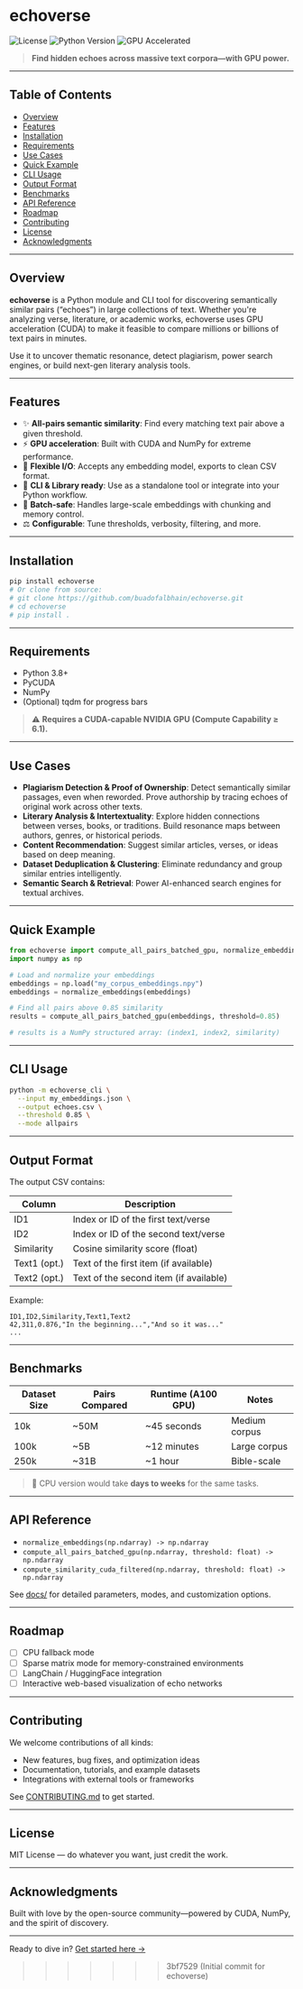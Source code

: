 # echoverse

![License](https://img.shields.io/github/license/buadofalbhain/echoverse)
![Python Version](https://img.shields.io/badge/python-3.8+-blue)
![GPU Accelerated](https://img.shields.io/badge/GPU-accelerated-brightgreen)

> **Find hidden echoes across massive text corpora—with GPU power.**

---

## Table of Contents

- [Overview](#overview)
- [Features](#features)
- [Installation](#installation)
- [Requirements](#requirements)
- [Use Cases](#use-cases)
- [Quick Example](#quick-example)
- [CLI Usage](#cli-usage)
- [Output Format](#output-format)
- [Benchmarks](#benchmarks)
- [API Reference](#api-reference)
- [Roadmap](#roadmap)
- [Contributing](#contributing)
- [License](#license)
- [Acknowledgments](#acknowledgments)

---

## Overview

**echoverse** is a Python module and CLI tool for discovering semantically similar pairs (“echoes”) in large collections of text. Whether you're analyzing verse, literature, or academic works, echoverse uses GPU acceleration (CUDA) to make it feasible to compare millions or billions of text pairs in minutes.

Use it to uncover thematic resonance, detect plagiarism, power search engines, or build next-gen literary analysis tools.

---

## Features

- ✨ **All-pairs semantic similarity**: Find every matching text pair above a given threshold.
- ⚡ **GPU acceleration**: Built with CUDA and NumPy for extreme performance.
- 💾 **Flexible I/O**: Accepts any embedding model, exports to clean CSV format.
- 🚀 **CLI & Library ready**: Use as a standalone tool or integrate into your Python workflow.
- 🔧 **Batch-safe**: Handles large-scale embeddings with chunking and memory control.
- ⚖️ **Configurable**: Tune thresholds, verbosity, filtering, and more.

---

## Installation

```bash
pip install echoverse
# Or clone from source:
# git clone https://github.com/buadofalbhain/echoverse.git
# cd echoverse
# pip install .
```

---

## Requirements

- Python 3.8+
- PyCUDA
- NumPy
- (Optional) tqdm for progress bars

> ⚠️ **Requires a CUDA-capable NVIDIA GPU (Compute Capability ≥ 6.1).**

---

## Use Cases

- **Plagiarism Detection & Proof of Ownership**: Detect semantically similar passages, even when reworded. Prove authorship by tracing echoes of original work across other texts.
- **Literary Analysis & Intertextuality**: Explore hidden connections between verses, books, or traditions. Build resonance maps between authors, genres, or historical periods.
- **Content Recommendation**: Suggest similar articles, verses, or ideas based on deep meaning.
- **Dataset Deduplication & Clustering**: Eliminate redundancy and group similar entries intelligently.
- **Semantic Search & Retrieval**: Power AI-enhanced search engines for textual archives.

---

## Quick Example

```python
from echoverse import compute_all_pairs_batched_gpu, normalize_embeddings
import numpy as np

# Load and normalize your embeddings
embeddings = np.load("my_corpus_embeddings.npy")
embeddings = normalize_embeddings(embeddings)

# Find all pairs above 0.85 similarity
results = compute_all_pairs_batched_gpu(embeddings, threshold=0.85)

# results is a NumPy structured array: (index1, index2, similarity)
```

---

## CLI Usage

```bash
python -m echoverse_cli \
  --input my_embeddings.json \
  --output echoes.csv \
  --threshold 0.85 \
  --mode allpairs
```

---

## Output Format

The output CSV contains:

| Column         | Description                                 |
|----------------|---------------------------------------------|
| ID1            | Index or ID of the first text/verse         |
| ID2            | Index or ID of the second text/verse        |
| Similarity     | Cosine similarity score (float)             |
| Text1 (opt.)   | Text of the first item (if available)       |
| Text2 (opt.)   | Text of the second item (if available)      |

Example:
```
ID1,ID2,Similarity,Text1,Text2
42,311,0.876,"In the beginning...","And so it was..."
...
```

---

## Benchmarks

| Dataset Size | Pairs Compared | Runtime (A100 GPU) | Notes         |
|--------------|----------------|--------------------|---------------|
| 10k          | ~50M           | ~45 seconds        | Medium corpus |
| 100k         | ~5B            | ~12 minutes        | Large corpus  |
| 250k         | ~31B           | ~1 hour            | Bible-scale   |

> 🔄 CPU version would take **days to weeks** for the same tasks.

---

## API Reference

- `normalize_embeddings(np.ndarray) -> np.ndarray`
- `compute_all_pairs_batched_gpu(np.ndarray, threshold: float) -> np.ndarray`
- `compute_similarity_cuda_filtered(np.ndarray, threshold: float) -> np.ndarray`

See [docs/](docs/) for detailed parameters, modes, and customization options.

---

## Roadmap

- [ ] CPU fallback mode
- [ ] Sparse matrix mode for memory-constrained environments
- [ ] LangChain / HuggingFace integration
- [ ] Interactive web-based visualization of echo networks

---

## Contributing

We welcome contributions of all kinds:
- New features, bug fixes, and optimization ideas
- Documentation, tutorials, and example datasets
- Integrations with external tools or frameworks

See [CONTRIBUTING.md](https://github.com/buadofalbhain/echoverse/blob/main/CONTRIBUTING.md) to get started.

---

## License

MIT License — do whatever you want, just credit the work.

---

## Acknowledgments

Built with love by the open-source community—powered by CUDA, NumPy, and the spirit of discovery.

---
Ready to dive in? [Get started here →](https://github.com/buadofalbhain/echoverse)
>>>>>>> 3bf7529 (Initial commit for echoverse)
